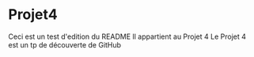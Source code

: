 # Projet4

Ceci est un test d'edition du README
Il appartient au Projet 4
Le Projet 4 est un tp de découverte de GitHub
